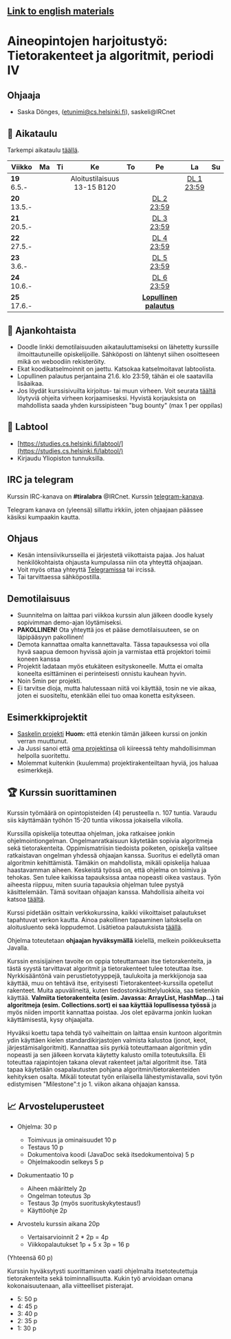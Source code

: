 ## [Link to english materials](pages/)

# Aineopintojen harjoitustyö: Tietorakenteet ja algoritmit, periodi IV

## Ohjaaja

* Saska Dönges, (etunimi@cs.helsinki.fi), saskeli@IRCnet

## :calendar: Aikataulu

Tarkempi aikataulu [täällä](sivut/aikataulu.md).

|  Viikko | Ma | Ti | Ke | To | Pe | La | Su |
|---------------------------|:--:|:--:|:----------------------------:|:--:|:----------------------:|:--:|:----------:|
| **19** 6.5.- |  |  | Aloitustilaisuus 13-15 B120 |  |  | [DL 1 23:59](sivut/aikataulu.md#viikko-1) |  |
| **20** 13.5.- |  |  | |  | [DL 2 23:59](sivut/aikataulu.md#viikko-2) |  |  |
| **21** 20.5.- |  |  |  |  | [DL 3 23:59](sivut/aikataulu.md#viikko-3) |  |  |
| **22** 27.5.- |  |  |  |  | [DL 4 23:59](sivut/aikataulu.md#viikko-4) |  |  |
| **23** 3.6.- |  |  |  |  | [DL 5 23:59](sivut/aikataulu.md#viikko-5) |  |  |
| **24** 10.6.- |  |  |  |  | [DL 6 23:59](sivut/aikataulu.md#viikko-6) |  |  |
| **25** 17.6.- |  |  |  |  |  **[Lopullinen palautus](sivut/aikataulu.md#lopullinen-palautus-perjantaina-216-klo-2359)** |  |  |

## :mega: Ajankohtaista

<!-- * Demotilaisuuden ajankohdat on lyöty lukkoon. Ottakaa yhteyttä jos ette pääse kumpaankaan demotilaisuuteen.-->
 * Doodle linkki demotilaisuuden aikatauluttamiseksi on lähetetty kurssille ilmoittautuneille opiskelijoille. Sähköposti on lähtenyt siihen osoitteseen mikä on weboodiin rekisteröity.
 * Ekat koodikatselmoinnit on jaettu. Katsokaa katselmoitavat labtoolista.
 * Lopullinen palautus perjantaina 21.6. klo 23:59, tähän ei ole saatavilla lisäaikaa.
 * Jos löydät kurssisivuilta kirjoitus- tai muun virheen. Voit seurata [täältä](https://github.com/mluukkai/ohjelmistotekniikka-kevat2019/blob/master/web/typokorjaukset.md) löytyviä ohjeita virheen korjaamisesksi. Hyvistä korjauksista on mahdollista saada yhden kurssipisteen "bug bounty" (max 1 per oppilas)

## :notebook: Labtool

 * [https://studies.cs.helsinki.fi/labtool/](https://studies.cs.helsinki.fi/labtool/)
 * Kirjaudu Yliopiston tunnuksilla.

## IRC ja telegram
Kurssin IRC-kanava on **#tiralabra** @IRCnet.
Kurssin [telegram-kanava](https://t.me/tkttiralabra).

Telegram kanava on (yleensä) sillattu irkkiin, joten ohjaajaan päässee käsiksi kumpaakin kautta.

## Ohjaus

* Kesän intensiivikursseilla ei järjestetä viikottaista pajaa. Jos haluat henkilökohtaista ohjausta kumpulassa niin ota yhteyttä ohjaajaan.
* Voit myös ottaa yhteyttä [Telegramissa](https://t.me/tkttiralabra) tai ircissä.
* Tai tarvittaessa sähköpostilla.

<!--### Algopaja

* Pajaohjausta järjestetään parjantaisin [algoritmipajan](https://courses.helsinki.fi/en/tkt20000/126082463) yhteydessä. BK107 15-18.
* Algopajasta voi myös muihin aikoihin pyytää apua aloritmeihin liittyen.
-->
## Demotilaisuus

* <!--Paikka ja aika: Maanantai 6.5. 10-12 D122. -->Suunnitelma on laittaa pari viikkoa kurssin alun jälkeen doodle kysely sopivimman demo-ajan löytämiseksi.
* **PAKOLLINEN!** Ota yhteyttä jos et pääse demotilaisuuteen, se on läpipääsyyn pakollinen!
* Demota kannattaa omalta kannettavalta. Tässa tapauksessa voi olla hyvä saapua demoon hyvissä ajoin ja varmistaa että projektori toimii koneen kanssa
* Projektit ladataan myös etukäteen esityskoneelle. Mutta ei omalta koneelta esittäminen ei perinteisesti onnistu kauhean hyvin.
* Noin 5min per projekti.
* Ei tarvitse dioja, mutta halutessaan niitä voi käyttää, tosin ne vie aikaa, joten ei suositeltu, etenkään ellei tuo omaa konetta esitykseen.

## Esimerkkiprojektit

* [Saskelin projekti](https://github.com/saskeli/NonogramSolver_TiRa) **Huom:** että etenkin tämän jälkeen kurssi on jonkin verran muuttunut.
* Ja Jussi sanoi että [oma projektinsa](https://github.com/yussiv/Compress) oli kiireessä tehty mahdollisimman helpolla suoritettu.
* Molemmat kuitenkin (kuulemma) projektirakenteiltaan hyviä, jos haluaa esimerkkejä.

## :trophy: Kurssin suorittaminen
Kurssin työmäärä on opintopisteiden (4) perusteella n. 107 tuntia. Varaudu siis käyttämään työhön 15-20 tuntia viikossa jokaisella viikolla.

Kurssilla opiskelija toteuttaa ohjelman, joka ratkaisee jonkin ohjelmointiongelman. Ongelmanratkaisuun käytetään sopivia algoritmeja sekä tietorakenteita. Oppimismatriisin tiedoista poiketen, opiskelja valitsee ratkaistavan ongelman yhdessä ohjaajan kanssa. Suoritus ei edellytä oman algoritmin kehittämistä. Tämäkin on mahdollista, mikäli opiskelija haluaa haastavamman aiheen. Keskeistä työssä on, että ohjelma on toimiva ja tehokas. Sen tulee kaikissa tapauksissa antaa nopeasti oikea vastaus. Työn aiheesta riippuu, miten suuria tapauksia ohjelman tulee pystyä käsittelemään. Tämä sovitaan ohjaajan kanssa. Mahdollisia aiheita voi katsoa [täältä](sivut/aiheet.md).

Kurssi pidetään osittain verkkokurssina, kaikki viikoittaiset palautukset tapahtuvat verkon kautta. Ainoa pakollinen tapaaminen laitoksella on aloitusluento sekä loppudemot. Lisätietoa palautuksista [täällä](sivut/palautukset.md).

Ohjelma toteutetaan **ohjaajan hyväksymällä** kielellä, melkein poikkeuksetta Javalla.

Kurssin ensisijainen tavoite on oppia toteuttamaan itse tietorakenteita, ja tästä syystä tarvittavat algoritmit ja tietorakenteet tulee toteuttaa itse. Nyrkkisääntönä vain perustietotyyppejä, taulukoita ja merkkijonoja saa käyttää, muu on tehtävä itse, erityisesti Tietorakenteet-kurssilla opetellut rakenteet. Muita apuvälineitä, kuten tiedostonkäsittelyluokkia, saa tietenkin käyttää. **Valmiita tietorakenteita (esim. Javassa: ArrayList, HashMap...) tai algoritmeja (esim. Collections.sort) ei saa käyttää lopullisessa työssä** ja myös niiden importit kannattaa poistaa. Jos olet epävarma jonkin luokan käyttämisestä, kysy ohjaajalta.

Hyväksi koettu tapa tehdä työ vaiheittain on laittaa ensin kuntoon algoritmin ydin käyttäen kielen standardikirjastojen valmista kalustoa (jonot, keot, järjestämisalgoritmit). Kannattaa siis pyrkiä toteuttamaan algoritmin ydin nopeasti ja sen jälkeen korvata käytetty kalusto omilla toteutuksilla. Eli toteuttaa rajapintojen takana olevat rakenteet ja/tai algoritmit itse.  Tätä tapaa käytetään osapalautusten pohjana algoritmin/tietorakenteiden kehityksen osalta. Mikäli toteutat työn erilaisella lähestymistavalla, sovi työn edistymisen "Milestone":t jo 1. viikon aikana ohjaajan kanssa.

## :chart_with_upwards_trend: Arvosteluperusteet
* Ohjelma: 30 p
   * Toimivuus ja ominaisuudet 10 p
   * Testaus 10 p
   * Dokumentoiva koodi (JavaDoc sekä itsedokumentoiva) 5 p
   * Ohjelmakoodin selkeys 5 p

* Dokumentaatio 10 p
   * Aiheen määrittely 2p
   * Ongelman toteutus 3p
   * Testaus 3p (myös suorituskykytestaus!)
   * Käyttöohje 2p

* Arvostelu kurssin aikana 20p
    * Vertaisarvioinnit 2 * 2p = 4p
    * Viikkopalautukset 1p +  5 x 3p = 16 p

(Yhteensä 60 p)

Kurssin hyväksytysti suorittaminen vaatii ohjelmalta itsetoteutettuja tietorakenteita sekä toiminnallisuutta. Kukin työ arvioidaan omana kokonaisuutenaan, alla viitteelliset pisterajat.

* 5: 50 p
* 4: 45 p
* 3: 40 p
* 2: 35 p
* 1: 30 p
